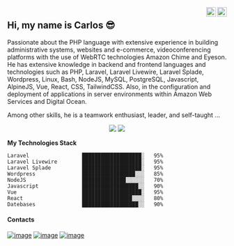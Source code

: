 <a href="https://twitter.com/mccarlosen" target="_blank" rel="nofollow">
  <img align="right" alt="Carlos Linkedin" width="22px" src="https://carlosmeneses.com/linkedin-icon.svg" />
</a>
<a href="https://www.linkedin.com/in/prof-carlos-meneses/" target="_blank" rel="nofollow">
  <img align="right" alt="Carlos Twitter" width="22px" src="https://carlosmeneses.com/twitter-icon.svg" />
</a>

## Hi, my name is Carlos 😎
<p>Passionate about the PHP language with extensive experience in building administrative systems, websites and e-commerce, videoconferencing platforms with the use of WebRTC technologies Amazon Chime and Eyeson. He has extensive knowledge in backend and frontend languages and technologies such as PHP, Laravel, Laravel Livewire, Laravel Splade, Wordpress, Linux, Bash, NodeJS, MySQL, PostgreSQL, Javascript, AlpineJS, Vue, React, CSS, TailwindCSS. Also, in the configuration and deployment of applications in server environments within Amazon Web Services and Digital Ocean.</p>

<p>Among other skills, he is a teamwork enthusiast, leader, and self-taught ...</p>

<p align = "center">
  <img src = "https://github-readme-stats.vercel.app/api?username=mccarlosen&show_icons=true&theme=merko&line_height=27">
  <img src = "https://github-readme-stats.vercel.app/api/top-langs/?username=mccarlosen&hide=java,html&show_icons=true&theme=merko&layout=compact">
</p>

<!--<b>My Github Stats</b>:
<p align="center">
  <img src = "https://github-readme-stats.vercel.app/api?username=mccarlosen&include_all_commits=true&count_private=true&show_icons=true&hide_border=false&title_color=fff&icon_color=F7CE3E&text_color=9f9f9f&line_height=24&bg_color=0A1612&layout=compact">
  <img src = "https://github-readme-stats.vercel.app/api/top-langs/?username=mccarlosen&layout=compact&langs_count=8&title_color=fff&text_color=9f9f9f&bg_color=0A1612&custom_title=Top Langs">
</p>-->


**My Technologies Stack** 

```text
Laravel                 ███████████████████░   95% 
Laravel Livewire        ███████████████████░   95%
Laravel Splade          ███████████████████░   95% 
Wordpress               █████████████████░░░   85% 
NodeJS                  ██████████████░░░░░░   70% 
Javascript              ██████████████████░░   90% 
Vue                     ███████████████████░   95% 
React                   ████████████████░░░░   80% 
Datebases               ██████████████████░░   90%
```

#### Contacts

[![image](https://img.shields.io/badge/twitter-%231DA1F2.svg?&style=for-the-badge&logo=twitter&logoColor=white)](https://twitter.com/mccarlosen) [![image](https://img.shields.io/badge/linkedin-%230077B5.svg?&style=for-the-badge&logo=linkedin&logoColor=white)](https://www.linkedin.com/in/mccarlos) [![image](https://img.shields.io/badge/gmail-D14836?&style=for-the-badge&logo=gmail&logoColor=white)](mailto:mccarlos.en@gmail.com)

<!--
**mccarlosen/mccarlosen** is a ✨ _special_ ✨ repository because its `README.md` (this file) appears on your GitHub profile.

Here are some ideas to get you started:

- 🔭 I’m currently working on ...
- 🌱 I’m currently learning ...
- 👯 I’m looking to collaborate on ...
- 🤔 I’m looking for help with ...
- 💬 Ask me about ...
- 📫 How to reach me: ...
- 😄 Pronouns: ...
- ⚡ Fun fact: ...
-->
